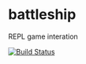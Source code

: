 # battleship
REPL game interation

[![Build Status](https://travis-ci.org/laurenfazah/battleship.svg?branch=master)](https://travis-ci.org/laurenfazah/battleship)
